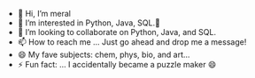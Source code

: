 - 👋 Hi, I’m meral
- 👀 I’m interested in Python, Java, SQL.🌱 
- 💞️ I’m looking to collaborate on Python, Java, and SQL.
- 📫 How to reach me ... Just go ahead and drop me a message!
- 😄 My fave subjects: chem, phys, bio, and art...
- ⚡ Fun fact: ... I accidentally became a puzzle maker 😄 

<!---
datamer24/datamer24 is a ✨ special ✨ repository because its `README.md` (this file) appears on your GitHub profile.
You can click the Preview link to take a look at your changes.
--->
